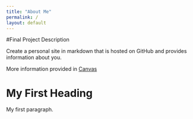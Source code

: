 ```yaml
---
title: "About Me"
permalink: /
layout: default
---
```

 
#Final Project Description

Create a personal site in markdown that is hosted on GitHub and provides information about you.

More information provided in [Canvas](https://umsystem.instructure.com/courses/114929/assignments/1493477?module_item_id=5137247)

<!DOCTYPE html>
<html>
<head>
<title>Page Title</title>
</head>
<body>

<h1>My First Heading</h1>
<p>My first paragraph.</p>

</body>
</html>